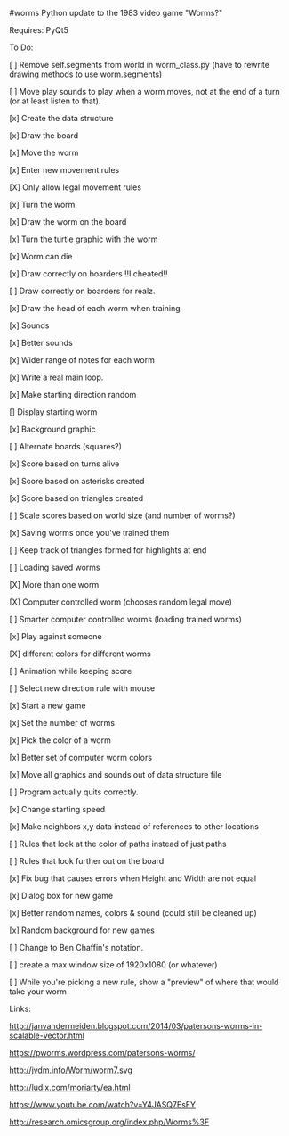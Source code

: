 #worms
Python update to the 1983 video game "Worms?"

Requires:
 PyQt5

 To Do: 
 
 [ ] Remove self.segments from world in worm_class.py (have to rewrite drawing methods to use worm.segments)
 
 [ ] Move play sounds to play when a worm moves, not at the end of a turn (or at least listen to that).
 
 [x] Create the data structure
 
 [x] Draw the board
 
 [x] Move the worm
 
 [x] Enter new movement rules
 
 [X] Only allow legal movement rules
 
 [x] Turn the worm
 
 [x] Draw the worm on the board
 
 [x] Turn the turtle graphic with the worm
 
 [x] Worm can die
 
 [x] Draw correctly on boarders !!I cheated!!
 
 [ ] Draw correctly on boarders for realz.
 
 [x] Draw the head of each worm when training
 
 [x] Sounds
 
 [x] Better sounds
 
 [x] Wider range of notes for each worm
 
 [x] Write a real main loop.
 
 [x] Make starting direction random
 
 [] Display starting worm
 
 [x] Background graphic
 
 [ ] Alternate boards (squares?)
 
 [x] Score based on turns alive
 
 [x] Score based on asterisks created
 
 [x] Score based on triangles created
 
 [ ] Scale scores based on world size (and number of worms?)
 
 [x] Saving worms once you've trained them
 
 [ ] Keep track of triangles formed for highlights at end
 
 [ ] Loading saved worms
 
 [X] More than one worm
 
 [X] Computer controlled worm (chooses random legal move)
 
 [ ] Smarter computer controlled worms (loading trained worms)
 
 [x] Play against someone
 
 [X] different colors for different worms
 
 [ ] Animation while keeping score
 
 [ ] Select new direction rule with mouse
 
 [x] Start a new game
 
 [x] Set the number of worms
 
 [x] Pick the color of a worm
 
 [x] Better set of computer worm colors
 
 [x] Move all graphics and sounds out of data structure file
 
 [ ] Program actually quits correctly.
 
 [x] Change starting speed
 
 [x] Make neighbors x,y data instead of references to other locations
 
 [ ] Rules that look at the color of paths instead of just paths
 
 [ ] Rules that look further out on the board
 
 [x] Fix bug that causes errors when Height and Width are not equal
 
 [x] Dialog box for new game
 
 [x] Better random names, colors & sound (could still be cleaned up)
 
 [x] Random background for new games
 
 [ ] Change to Ben Chaffin's notation.
 
 [ ] create a max window size of 1920x1080 (or whatever)
 
 [ ] While you're picking a new rule, show a "preview" of where that would take your worm



 Links:

 http://janvandermeiden.blogspot.com/2014/03/patersons-worms-in-scalable-vector.html

 https://pworms.wordpress.com/patersons-worms/

 http://jvdm.info/Worm/worm7.svg

 http://ludix.com/moriarty/ea.html

 https://www.youtube.com/watch?v=Y4JASQ7EsFY

 http://research.omicsgroup.org/index.php/Worms%3F


